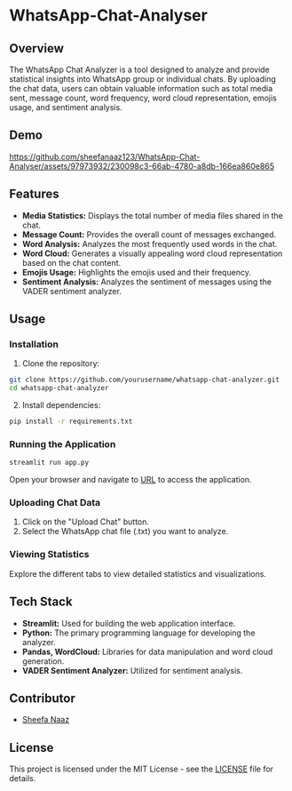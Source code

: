 # WhatsApp-Chat-Analyser

## Overview

The WhatsApp Chat Analyzer is a tool designed to analyze and provide statistical insights into WhatsApp group or individual chats. By uploading the chat data, users can obtain valuable information such as total media sent, message count, word frequency, word cloud representation, emojis usage, and sentiment analysis.

## Demo


https://github.com/sheefanaaz123/WhatsApp-Chat-Analyser/assets/97973932/230098c3-66ab-4780-a8db-166ea860e865



## Features

- **Media Statistics:** Displays the total number of media files shared in the chat.
- **Message Count:** Provides the overall count of messages exchanged.
- **Word Analysis:** Analyzes the most frequently used words in the chat.
- **Word Cloud:** Generates a visually appealing word cloud representation based on the chat content.
- **Emojis Usage:** Highlights the emojis used and their frequency.
- **Sentiment Analysis:** Analyzes the sentiment of messages using the VADER sentiment analyzer.

## Usage

### Installation

1. Clone the repository:

```bash
git clone https://github.com/yourusername/whatsapp-chat-analyzer.git
cd whatsapp-chat-analyzer
```

2. Install dependencies:

```bash
pip install -r requirements.txt
```

### Running the Application

```bash
streamlit run app.py
```

Open your browser and navigate to [URL](https://whatsapp-chat-analyser-grml.onrender.com) to access the application.

### Uploading Chat Data

1. Click on the "Upload Chat" button.
2. Select the WhatsApp chat file (.txt) you want to analyze.

### Viewing Statistics

Explore the different tabs to view detailed statistics and visualizations.

## Tech Stack

- **Streamlit:** Used for building the web application interface.
- **Python:** The primary programming language for developing the analyzer.
- **Pandas, WordCloud:** Libraries for data manipulation and word cloud generation.
- **VADER Sentiment Analyzer:** Utilized for sentiment analysis.

## Contributor

- [Sheefa Naaz](https://github.com/sheefanaaz123)

## License

This project is licensed under the MIT License - see the [LICENSE](LICENSE) file for details.
